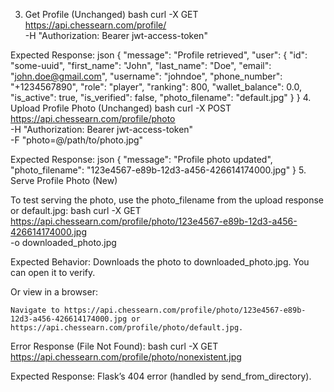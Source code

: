 3. Get Profile (Unchanged)
bash
curl -X GET https://api.chessearn.com/profile/ \
  -H "Authorization: Bearer jwt-access-token"

Expected Response:
json
{
  "message": "Profile retrieved",
  "user": {
    "id": "some-uuid",
    "first_name": "John",
    "last_name": "Doe",
    "email": "john.doe@gmail.com",
    "username": "johndoe",
    "phone_number": "+1234567890",
    "role": "player",
    "ranking": 800,
    "wallet_balance": 0.0,
    "is_active": true,
    "is_verified": false,
    "photo_filename": "default.jpg"
  }
}
4. Upload Profile Photo (Unchanged)
bash
curl -X POST https://api.chessearn.com/profile/photo \
  -H "Authorization: Bearer jwt-access-token" \
  -F "photo=@/path/to/photo.jpg"

Expected Response:
json
{
  "message": "Profile photo updated",
  "photo_filename": "123e4567-e89b-12d3-a456-426614174000.jpg"
}
5. Serve Profile Photo (New)

To test serving the photo, use the photo_filename from the upload response or default.jpg:
bash
curl -X GET https://api.chessearn.com/profile/photo/123e4567-e89b-12d3-a456-426614174000.jpg \
  -o downloaded_photo.jpg

Expected Behavior: Downloads the photo to downloaded_photo.jpg. You can open it to verify.

Or view in a browser:

    Navigate to https://api.chessearn.com/profile/photo/123e4567-e89b-12d3-a456-426614174000.jpg or https://api.chessearn.com/profile/photo/default.jpg.

Error Response (File Not Found):
bash
curl -X GET https://api.chessearn.com/profile/photo/nonexistent.jpg

Expected Response: Flask’s 404 error (handled by send_from_directory).
